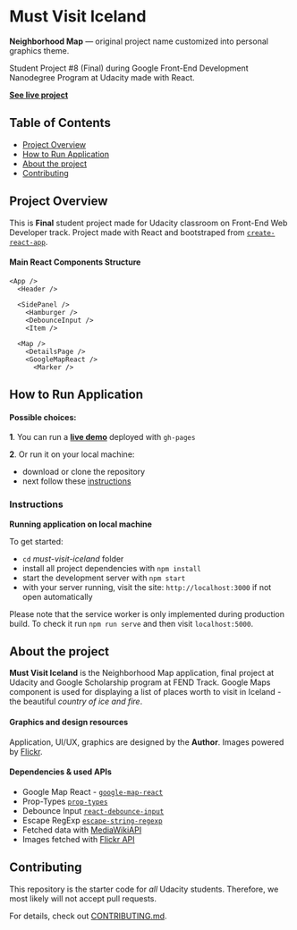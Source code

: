 # Must Visit Iceland

**Neighborhood Map** — original project name customized into personal graphics theme.

Student Project #8 (Final) during Google Front-End Development Nanodegree Program at Udacity made with React.

**[See live project](https://dominicom.github.io/must-visit-iceland/)**


## Table of Contents

* [Project Overview](#project-overview)
* [How to Run Application](#how-to-run-application)
* [About the project](#about-the-project)
* [Contributing](#contributing)

## Project Overview

This is **Final** student project made for Udacity classroom on Front-End Web Developer track. Project made with React and bootstraped from [`create-react-app`](https://github.com/facebook/create-react-app).


#### Main React Components Structure
```
<App />
  <Header />

  <SidePanel />
    <Hamburger />
    <DebounceInput />
    <Item />

  <Map />
    <DetailsPage />
    <GoogleMapReact />
      <Marker />

```



## How to Run Application

#### Possible choices:

**1**. You can run a **[live demo](https://dominicom.github.io/must-visit-iceland/)** deployed with `gh-pages`

**2**. Or run it on your local machine:
* download or clone the repository
* next follow these [instructions](#instructions)



### Instructions
**Running application on local machine**

To get started:

* `cd` _must-visit-iceland_ folder
* install all project dependencies with `npm install`
* start the development server with `npm start`
* with your server running, visit the site: `http://localhost:3000` if not open automatically

Please note that the service worker is only implemented during production build. To check it run `npm run serve` and then visit `localhost:5000`.

## About the project

**Must Visit Iceland** is the Neighborhood Map application, final project at Udacity and Google Scholarship program at FEND Track.
Google Maps component is used for displaying a list of places worth to visit in Iceland - the beautiful _country of ice and fire_.

#### Graphics and design resources

Application, UI/UX, graphics are designed by the **Author**. Images powered by [Flickr]('https://www.flickr.com/').

#### Dependencies & used APIs

* Google Map React - [`google-map-react`](https://www.npmjs.com/package/google-map-react)
* Prop-Types [`prop-types`](https://www.npmjs.com/package/prop-types)
* Debounce Input [`react-debounce-input`](https://www.npmjs.com/package/react-debounce-input)
* Escape RegExp [`escape-string-regexp`](https://www.npmjs.com/package/escape-string-regexp)
* Fetched data with [MediaWikiAPI](https://www.mediawiki.org/wiki/API:Main_page)
* Images fetched with [Flickr API](https://www.flickr.com/services/api/flickr.photos.search.html)



## Contributing

This repository is the starter code for _all_ Udacity students. Therefore, we most likely will not accept pull requests.

For details, check out [CONTRIBUTING.md](CONTRIBUTING.md).
